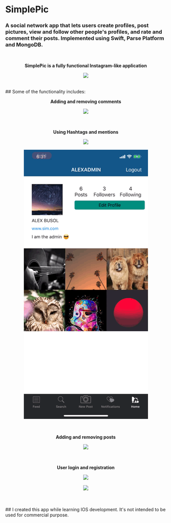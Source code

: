 # SimplePic

### A social network app that lets users create profiles, post pictures, view and follow other people's profiles, and rate and comment their posts. Implemented using Swift, Parse Platform and MongoDB. 
<br>
<p align="center">
          <b>SimplePic is a fully functional Instagram-like application</b>
          </p>
<p align="center">
  <img src=https://github.com/alexbusol/SimplePic/blob/master/IMB_iqTVxh.gif?raw=true">
</p>

<br>
## Some of the functionality includes:
<p align="center">
          <b>Adding and removing comments</b>
          </p>
<p align="center">
  <img src=https://github.com/alexbusol/SimplePic/blob/master/gif2.gif?raw=true">
</p>
                                                                                      
<br>
<p align="center">
          <b>Using Hashtags and mentions</b>
          </p>
<p align="center">
  <img src=https://github.com/alexbusol/SimplePic/blob/master/gif3.gif?raw=true">
</p>
<p align="center">
  <img src=https://github.com/alexbusol/SimplePic/blob/master/gif5.gif?raw=true">
</p>
                                                                                                
<br>
<p align="center">
          <b>Adding and removing posts</b>
          </p>
<p align="center">
  <img src=https://github.com/alexbusol/SimplePic/blob/master/gif6.gif?raw=true">
</p>
                                                                                
<br>
<p align="center">
          <b>User login and registration</b>
          </p>
<p align="center">
  <img src=https://github.com/alexbusol/SimplePic/blob/master/gif1.gif?raw=true">
</p>
<p align="center">
  <img src=https://github.com/alexbusol/SimplePic/blob/master/gif7.gif?raw=true">
</p>
<br>
<br>
## I created this app while learning IOS development. It's not intended to be used for commercial purpose.
